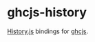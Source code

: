 ghcjs-history
===========

[History.js](https://github.com/browserstate/history.js) bindings for [ghcjs](https://github.com/ghcjs/ghcjs).
